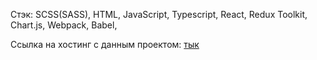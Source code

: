 Стэк: SCSS(SASS), HTML, JavaScript, Typescript, React, Redux Toolkit, Chart.js, Webpack, Babel,

Ссылка на хостинг с данным проектом:  [тык](https://trainingdiary-becca.web.app/)
